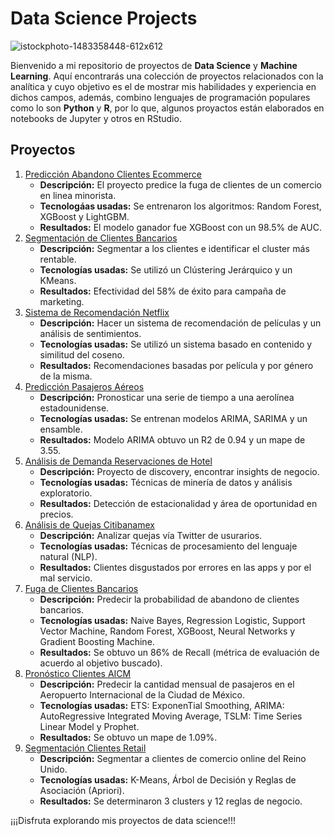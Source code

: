 # Data Science Projects

![istockphoto-1483358448-612x612](https://github.com/arojasmor/data-science-projects/assets/66392256/01c67c81-cbba-4303-8957-24ae8dac24d3)

Bienvenido a mi repositorio de proyectos de **Data Science** y **Machine Learning**. Aquí encontrarás una colección de proyectos relacionados
con la analítica y cuyo objetivo es el de mostrar mis habilidades y experiencia en dichos campos, además, combino lenguajes de programación
populares como lo son **Python** y **R**, por lo que, algunos proyactos están elaborados en notebooks de Jupyter y otros en RStudio.

## Proyectos
1. [Predicción Abandono Clientes Ecommerce](https://github.com/arojasmor/abandono-clientes)
   - **Descripción:** El proyecto predice la fuga de clientes de un comercio en linea minorista.
   - **Tecnologáas usadas:** Se entrenaron los algoritmos: Random Forest, XGBoost y LightGBM.
   - **Resultados:** El modelo ganador fue XGBoost con un 98.5% de AUC.
2. [Segmentación de Clientes Bancarios](https://github.com/arojasmor/segmentacion-bank)
   - **Descripción:** Segmentar a los clientes e identificar el cluster más rentable.
   - **Tecnologías usadas:** Se utilizó un Clústering Jerárquico y un KMeans.
   - **Resultados:** Efectividad del 58% de éxito para campaña de marketing.
3. [Sistema de Recomendación Netflix](https://github.com/arojasmor/sistema-recomendacion)
   - **Descripción:** Hacer un sistema de recomendación de películas y un análisis de sentimientos.
   - **Tecnologías usadas:** Se utilizó un sistema basado en contenido y similitud del coseno.
   - **Resultados:** Recomendaciones basadas por película y por género de la misma.
4. [Predicción Pasajeros Aéreos](https://github.com/arojasmor/time-series)
   - **Descripción:** Pronosticar una serie de tiempo a una aerolínea estadounidense.
   - **Tecnologías usadas:** Se entrenan modelos ARIMA, SARIMA y un ensamble.
   - **Resultados:** Modelo ARIMA obtuvo un R2 de 0.94 y un mape de 3.55.
5. [Análisis de Demanda Reservaciones de Hotel](https://github.com/arojasmor/Hoteles)
   - **Descripción:** Proyecto de discovery, encontrar insights de negocio.
   - **Tecnologías usadas:** Técnicas de minería de datos y análisis exploratorio.
   - **Resultados:** Detección de estacionalidad y área de oportunidad en precios.
6. [Análisis de Quejas Citibanamex](https://github.com/arojasmor/Quejasbnmx)
   - **Descripción:** Analizar quejas vía Twitter de usurarios.
   - **Tecnologías usadas:** Técnicas de procesamiento del lenguaje natural (NLP).
   - **Resultados:** Clientes disgustados por errores en las apps y por el mal servicio.
7. [Fuga de Clientes Bancarios](https://github.com/arojasmor/FugaClientes)
   - **Descripción:** Predecir la probabilidad de abandono de clientes bancarios.
   - **Tecnologías usadas:** Naive Bayes, Regression Logistic, Support Vector Machine, Random Forest, XGBoost, Neural Networks y Gradient Boosting Machine.
   - **Resultados:** Se obtuvo un 86% de Recall (métrica de evaluación de acuerdo al objetivo buscado).
8. [Pronóstico Clientes AICM](https://github.com/arojasmor/Pasajeros)
   - **Descripción:** Predecir la cantidad mensual de pasajeros en el Aeropuerto Internacional de la Ciudad de México.
   - **Tecnologías usadas:** ETS: ExponenTial Smoothing, ARIMA: AutoRegressive Integrated Moving Average, TSLM: Time Series Linear Model y Prophet.
   - **Resultados:** Se obtuvo un mape de 1.09%.
9. [Segmentación Clientes Retail](https://github.com/arojasmor/SegmentacionRetail)
   - **Descripción:** Segmentar a clientes de comercio online del Reino Unido.
   - **Tecnologías usadas:** K-Means, Árbol de Decisión y Reglas de Asociación (Apriori).
   - **Resultados:** Se determinaron 3 clusters y 12 reglas de negocio.

¡¡¡Disfruta explorando mis proyectos de data science!!!
